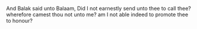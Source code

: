 And Balak said unto Balaam, Did I not earnestly send unto thee to call thee? wherefore camest thou not unto me? am I not able indeed to promote thee to honour?
